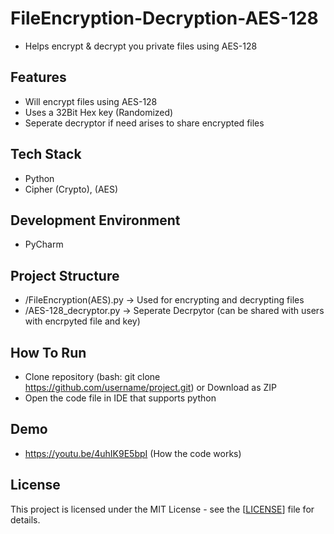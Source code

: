 # FileEncryption-Decryption-AES-128
* Helps encrypt & decrypt you private files using AES-128

## Features
* Will encrypt files using AES-128
* Uses a 32Bit Hex key (Randomized)
* Seperate decryptor if need arises to share encrypted files

## Tech Stack
* Python
* Cipher (Crypto), (AES)

## Development Environment
* PyCharm

## Project Structure
* /FileEncryption(AES).py -> Used for encrypting and decrypting files
* /AES-128_decryptor.py -> Seperate Decrpytor (can be shared with users with encrpyted file and key)

## How To Run
* Clone repository (bash: git clone https://github.com/username/project.git) or Download as ZIP
* Open the code file in IDE that supports python

## Demo
* https://youtu.be/4uhIK9E5bpI (How the code works)

## License
This project is licensed under the MIT License - see the [[LICENSE](https://github.com/FahadKhan21410/FileEncryption-Decryption-AES-128-/blob/main/LICENSE)] file for details.

